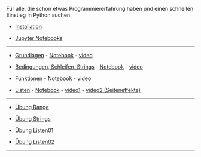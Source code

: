 Für alle, die schon etwas Programmiererfahrung haben und einen schnellen Einstieg in Python suchen.

- [Installation](./installation.md)

- [Jupyter Notebooks](./jupyter.md)

----

- [Grundlagen](https://nbviewer.org/github/ktheu/PythonLernen/blob/main/grundlagen.ipynb) - 
   [Notebook](./grundlagen.ipynb) - [video](https://youtu.be/bDHNZggFtZk)

- [Bedingungen, Schleifen, Strings](https://nbviewer.org/github/ktheu/PythonLernen/blob/main/bedingungen.ipynb) - 
   [Notebook](./bedingungen.ipynb) - [video](https://youtu.be/NEQJCSbloOw)

- [Funktionen](https://nbviewer.org/github/ktheu/PythonLernen/blob/main/funktionen.ipynb) - 
   [Notebook](./funktionen.ipynb) - [video](https://youtu.be/5qvqujyl90Q)

- [Listen](https://nbviewer.org/github/ktheu/PythonLernen/blob/main/listen.ipynb) - 
   [Notebook](./listen.ipynb) - [video1](https://youtu.be/RzIazgpfY0M?si=4wRcHPMFGuFJekk2) - [video2 (Seiteneffekte)](https://youtu.be/RzIazgpfY0M?si=9odVbOLvqjfjduQH)

---


- [Übung Range](./uebungen/range.ipynb)

- [Übung Strings](./uebungen/string01.ipynb)

- [Übung Listen01](./uebungen/listen01.ipynb)

- [Übung Listen02](./uebungen/listen02.ipynb)

---

  
